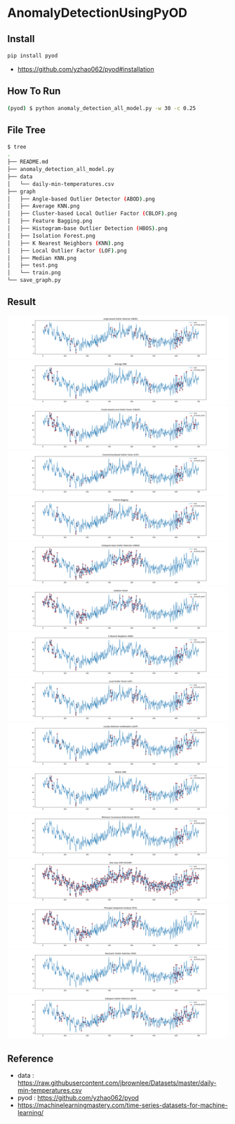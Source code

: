 # AnomalyDetectionUsingPyOD

## Install 
```bash
pip install pyod
```
* https://github.com/yzhao062/pyod#installation

## How To Run 
```bash
(pyod) $ python anomaly_detection_all_model.py -w 30 -c 0.25
```

## File Tree
```bash 
$ tree
.
├── README.md
├── anomaly_detection_all_model.py
├── data
│   └── daily-min-temperatures.csv
├── graph
│   ├── Angle-based Outlier Detector (ABOD).png
│   ├── Average KNN.png
│   ├── Cluster-based Local Outlier Factor (CBLOF).png
│   ├── Feature Bagging.png
│   ├── Histogram-base Outlier Detection (HBOS).png
│   ├── Isolation Forest.png
│   ├── K Nearest Neighbors (KNN).png
│   ├── Local Outlier Factor (LOF).png
│   ├── Median KNN.png
│   ├── test.png
│   └── train.png
└── save_graph.py
```

## Result

![Angle-based Outlier Detector (ABOD)](https://github.com/JaminJeong/AnomalyDetectionUsingPyOD/blob/main/graph/Angle-based%20Outlier%20Detector%20(ABOD).png)
![Average KNN](https://github.com/JaminJeong/AnomalyDetectionUsingPyOD/blob/main/graph/Average%20KNN.png)
![Cluster-based Local Outlier Factor (CBLOF)](https://github.com/JaminJeong/AnomalyDetectionUsingPyOD/blob/main/graph/Cluster-based%20Local%20Outlier%20Factor%20(CBLOF).png)
![Connectivity-Based Outlier Factor (COF)](https://github.com/JaminJeong/AnomalyDetectionUsingPyOD/blob/main/graph/Connectivity-Based%20Outlier%20Factor%20(COF).png)
![Feature Bagging](https://github.com/JaminJeong/AnomalyDetectionUsingPyOD/blob/main/graph/Feature%20Bagging.png)
![Histogram-base Outlier Detection (HBOS)](https://github.com/JaminJeong/AnomalyDetectionUsingPyOD/blob/main/graph/Histogram-base%20Outlier%20Detection%20(HBOS).png)
![Isolation Forest](https://github.com/JaminJeong/AnomalyDetectionUsingPyOD/blob/main/graph/Isolation%20Forest.png)
![K Nearest Neighbors (KNN)](https://github.com/JaminJeong/AnomalyDetectionUsingPyOD/blob/main/graph/K%20Nearest%20Neighbors%20(KNN).png)
![Local Outlier Factor (LOF)](https://github.com/JaminJeong/AnomalyDetectionUsingPyOD/blob/main/graph/Local%20Outlier%20Factor%20(LOF).png)
![Locally Selective Combination (LSCP)](https://github.com/JaminJeong/AnomalyDetectionUsingPyOD/blob/main/graph/Locally%20Selective%20Combination%20(LSCP).png)
![Median KNN](https://github.com/JaminJeong/AnomalyDetectionUsingPyOD/blob/main/graph/Median%20KNN.png)
![Minimum Covariance Determinant (MCD)](https://github.com/JaminJeong/AnomalyDetectionUsingPyOD/blob/main/graph/Minimum%20Covariance%20Determinant%20(MCD).png)
![One-class SVM (OCSVM)](https://github.com/JaminJeong/AnomalyDetectionUsingPyOD/blob/main/graph/One-class%20SVM%20(OCSVM).png)
![Principal Component Analysis (PCA)](https://github.com/JaminJeong/AnomalyDetectionUsingPyOD/blob/main/graph/Principal%20Component%20Analysis%20(PCA).png)
![Stochastic Outlier Selection (SOS)](https://github.com/JaminJeong/AnomalyDetectionUsingPyOD/blob/main/graph/Stochastic%20Outlier%20Selection%20(SOS).png)
![Subspace Outlier Detection (SOD)](https://github.com/JaminJeong/AnomalyDetectionUsingPyOD/blob/main/graph/Subspace%20Outlier%20Detection%20(SOD).png)

## Reference 
* data : https://raw.githubusercontent.com/jbrownlee/Datasets/master/daily-min-temperatures.csv
* pyod : https://github.com/yzhao062/pyod
* https://machinelearningmastery.com/time-series-datasets-for-machine-learning/
